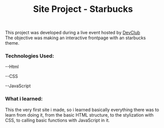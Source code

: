 <h1 align="Center">Site Project - Starbucks</h1>
<br>
<p>This project was developed during a live event hosted by <a href="https:www.devclub.com.br">DevClub<a> <br>The objective was making an interactive frontpage with an starbucks theme.</p>
<h3>Technologies Used:</h3>
<p>--Html</p>
<p>--CSS</p>
<p>--JavaScript</p>

<h3>What i learned:</h3>
<p>This the very first site i made, so i learned basically everything there was to learn from doing it, from the basic HTML structure, to the stylization with CSS, to calling basic functions with JavaScript in it.</p>
